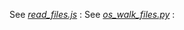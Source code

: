 
See *[read_files.js](https://github.com/searsam1/alecscriptsCodeExamples/blob/main/read_files.js)* :
See *[os_walk_files.py](https://github.com/searsam1/alecscriptsCodeExamples/blob/main/os_walk_files.py)* : 
